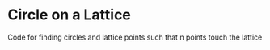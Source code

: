 # Circle on a Lattice

Code for finding circles and lattice points such that n points touch the lattice
